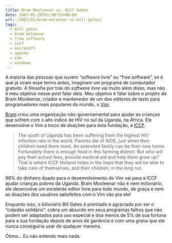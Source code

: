 ```yaml
---
title: Bram Mooleenar vs. Bill Gates
date: 2007-01-28T01:58:53+00:00
url: /2007/01/bram-moleenar-vs-bill-gates/
tags:
  - bill gates
  - bram moleenar
  - free software
  - iccf
  - microsoft
  - uganda
  - vim
  - windows
---
```


A maioria das pessoas que ouvem “software livre” ou “free software”, se é que já viram esse termo antes, imaginam um programa de computador gratuito. A filosofia por trás do _software livre_ vai muito além disso, mas não é meu objetivo nesse _post_ falar dela. Meu objetivo é falar sobre o projeto de Bram Mooleenar, criador e mantenedor de um dos editores de texto para programadores mais populares do mundo, o [Vim][1].

[Bram][2] criou uma organização não-governamental para ajudar as crianças que sofrem com o alto índice de HIV no sul da Uganda, na África. Ele desenvolve o Vim a troco de doações para esta fundação, a [ICCF][3].

> The south of Uganda has been suffering from the highest HIV infection rate in the world. Parents die of AIDS, just when their children need them most. An extended family can be their new home. Fortunately there is enough food in this farming district. But who will pay their school fees, provide medical aid and help them grow up? That is where ICCF Holland helps in the hope that they will be able to take care of themselves, and their children, in the long run.

98% do dinheiro doado para o desenvolvimento do Vim vai para a ICCF ajudar crianças pobres da Uganda. Bram Mooleenar não é nem milionário, ele desenvolve um excelente editor livre para todo mundo, de graça e nem as doações dos usuários satisfeitos com o Vim vão pra ele!

Enquanto isso, o bilionário Bill Gates é premiado e agraciado por ser o “cidadão solidário”: cobra um absurdo em seus programas falhos que não podem ser adaptados para uso especial e doa menos de 5% de sua fortuna para a sua fundação depois de anos de ganância e com uma grana que ele nunca conseguiria usar de qualquer maneira.

Ótimo… Eu não entendo mais nada.

[1]: http://www.vim.org/
[2]: http://www.moolenaar.net/
[3]: http://iccf-holland.org/
